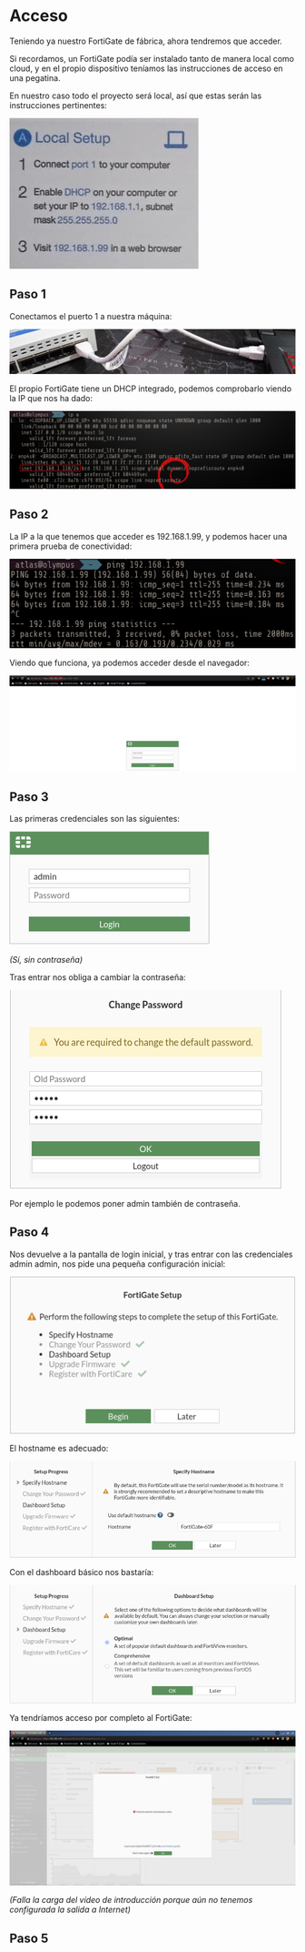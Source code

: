 # Acceso

Teniendo ya nuestro FortiGate de fábrica, ahora tendremos que acceder.

Si recordamos, un FortiGate podía ser instalado tanto de manera local como cloud, y en el propio dispositivo teníamos las instrucciones de acceso en una pegatina.

En nuestro caso todo el proyecto será local, así que estas serán las instrucciones pertinentes:

![instrucciones-locales](images/instrucciones-locales.jpeg)

## Paso 1

Conectamos el puerto 1 a nuestra máquina:

![puerto1-a-portatil](images/puerto1-a-portatil.jpeg)

El propio FortiGate tiene un DHCP integrado, podemos comprobarlo viendo la IP que nos ha dado:

![primera-ip-fortigate](images/primera-ip-fortigate.png)

## Paso 2

La IP a la que tenemos que acceder es 192.168.1.99, y podemos hacer una primera prueba de conectividad:

![conectividad-ip-fortigate](images/conectividad-ip-fortigate.png)

Viendo que funciona, ya podemos acceder desde el navegador:

![primer-acceso-navegador](images/primer-acceso-navegador.png)

## Paso 3

Las primeras credenciales son las siguientes:

![primeras-credenciales](images/primeras-credenciales.png)

*(Sí, sin contraseña)*

Tras entrar nos obliga a cambiar la contraseña:

![cambio-credenciales](images/cambio-credenciales.png)

Por ejemplo le podemos poner admin también de contraseña.

## Paso 4

Nos devuelve a la pantalla de login inicial, y tras entrar con las credenciales admin admin, nos pide una pequeña configuración inicial:

![configuracion-inicial-1-fortigate](images/configuracion-inicial-1-fortigate.png)

El hostname es adecuado:

![configuracion-inicial-2-fortigate](images/configuracion-inicial-2-fortigate.png)

Con el dashboard básico nos bastaría:

![configuracion-inicial-3-fortigate](images/configuracion-inicial-3-fortigate.png)

Ya tendríamos acceso por completo al FortiGate:

![configuracion-inicial-4-fortigate](images/configuracion-inicial-4-fortigate.png)

*(Falla la carga del vídeo de introducción porque aún no tenemos configurada la salida a Internet)*

## Paso 5


















